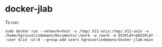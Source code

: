 # docker-jlab
To run:

    sudo docker run --network=host -v /tmp/.X11-unix:/tmp/.X11-unix -v /home/hgrosselindemann/Documents/:/work -w /work -e DISPLAY=$DISPLAY --user $(id -u):0 --group-add users hgrosselindemann/docker-jlab:main

